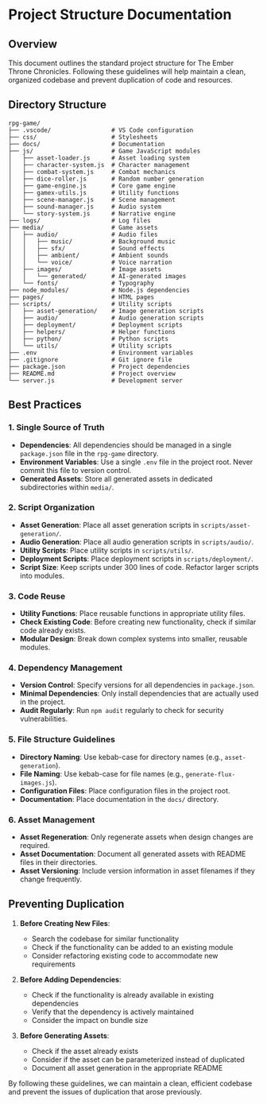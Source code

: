 # Project Structure Documentation

## Overview

This document outlines the standard project structure for The Ember Throne Chronicles. Following these guidelines will help maintain a clean, organized codebase and prevent duplication of code and resources.

## Directory Structure

```
rpg-game/
├── .vscode/                 # VS Code configuration
├── css/                     # Stylesheets
├── docs/                    # Documentation 
├── js/                      # Game JavaScript modules
│   ├── asset-loader.js      # Asset loading system
│   ├── character-system.js  # Character management
│   ├── combat-system.js     # Combat mechanics
│   ├── dice-roller.js       # Random number generation
│   ├── game-engine.js       # Core game engine
│   ├── gamex-utils.js       # Utility functions
│   ├── scene-manager.js     # Scene management
│   ├── sound-manager.js     # Audio system
│   └── story-system.js      # Narrative engine
├── logs/                    # Log files
├── media/                   # Game assets
│   ├── audio/               # Audio files
│   │   ├── music/           # Background music
│   │   ├── sfx/             # Sound effects
│   │   ├── ambient/         # Ambient sounds
│   │   └── voice/           # Voice narration
│   ├── images/              # Image assets
│   │   └── generated/       # AI-generated images
│   └── fonts/               # Typography
├── node_modules/            # Node.js dependencies
├── pages/                   # HTML pages
├── scripts/                 # Utility scripts
│   ├── asset-generation/    # Image generation scripts
│   ├── audio/               # Audio generation scripts
│   ├── deployment/          # Deployment scripts
│   ├── helpers/             # Helper functions
│   ├── python/              # Python scripts
│   └── utils/               # Utility scripts
├── .env                     # Environment variables
├── .gitignore               # Git ignore file
├── package.json             # Project dependencies
├── README.md                # Project overview
└── server.js                # Development server
```

## Best Practices

### 1. Single Source of Truth

- **Dependencies**: All dependencies should be managed in a single `package.json` file in the `rpg-game` directory.
- **Environment Variables**: Use a single `.env` file in the project root. Never commit this file to version control.
- **Generated Assets**: Store all generated assets in dedicated subdirectories within `media/`.

### 2. Script Organization

- **Asset Generation**: Place all asset generation scripts in `scripts/asset-generation/`.
- **Audio Generation**: Place all audio generation scripts in `scripts/audio/`.
- **Utility Scripts**: Place utility scripts in `scripts/utils/`.
- **Deployment Scripts**: Place deployment scripts in `scripts/deployment/`.
- **Script Size**: Keep scripts under 300 lines of code. Refactor larger scripts into modules.

### 3. Code Reuse

- **Utility Functions**: Place reusable functions in appropriate utility files.
- **Check Existing Code**: Before creating new functionality, check if similar code already exists.
- **Modular Design**: Break down complex systems into smaller, reusable modules.

### 4. Dependency Management

- **Version Control**: Specify versions for all dependencies in `package.json`.
- **Minimal Dependencies**: Only install dependencies that are actually used in the project.
- **Audit Regularly**: Run `npm audit` regularly to check for security vulnerabilities.

### 5. File Structure Guidelines

- **Directory Naming**: Use kebab-case for directory names (e.g., `asset-generation`).
- **File Naming**: Use kebab-case for file names (e.g., `generate-flux-images.js`).
- **Configuration Files**: Place configuration files in the project root.
- **Documentation**: Place documentation in the `docs/` directory.

### 6. Asset Management

- **Asset Regeneration**: Only regenerate assets when design changes are required.
- **Asset Documentation**: Document all generated assets with README files in their directories.
- **Asset Versioning**: Include version information in asset filenames if they change frequently.

## Preventing Duplication

1. **Before Creating New Files**:
   - Search the codebase for similar functionality
   - Check if the functionality can be added to an existing module
   - Consider refactoring existing code to accommodate new requirements

2. **Before Adding Dependencies**:
   - Check if the functionality is already available in existing dependencies
   - Verify that the dependency is actively maintained
   - Consider the impact on bundle size

3. **Before Generating Assets**:
   - Check if the asset already exists
   - Consider if the asset can be parameterized instead of duplicated
   - Document all asset generation in the appropriate README

By following these guidelines, we can maintain a clean, efficient codebase and prevent the issues of duplication that arose previously. 